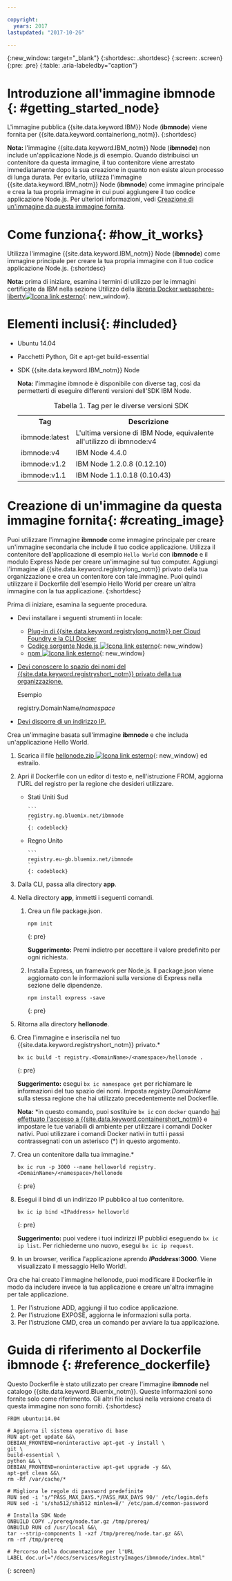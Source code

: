 ```yaml
---

copyright:
  years: 2017
lastupdated: "2017-10-26"

---
```


{:new_window: target="_blank"}
{:shortdesc: .shortdesc}
{:screen: .screen}
{:pre: .pre}
{:table: .aria-labeledby="caption"}

# Introduzione all'immagine **ibmnode** {: #getting_started_node}

L'immagine pubblica {{site.data.keyword.IBM}} Node (**ibmnode**) viene fornita per {{site.data.keyword.containerlong_notm}}.
{:shortdesc}

**Nota:** l'immagine {{site.data.keyword.IBM_notm}} Node (**ibmnode**) non include un'applicazione Node.js di esempio. Quando distribuisci un contenitore da questa immagine, il tuo contenitore viene arrestato immediatamente dopo la sua creazione in quanto non esiste alcun processo di lunga durata. Per evitarlo, utilizza l'immagine {{site.data.keyword.IBM_notm}} Node (**ibmnode**) come immagine principale e crea la tua propria immagine in cui puoi aggiungere il tuo codice applicazione Node.js. Per ulteriori informazioni, vedi [Creazione di un'immagine da questa immagine fornita](#creating_image).

# Come funziona{: #how_it_works}

Utilizza l'immagine {{site.data.keyword.IBM_notm}} Node (**ibmnode**) come immagine principale per creare la tua propria immagine con il tuo codice applicazione Node.js.
{:shortdesc}

**Nota:** prima di iniziare, esamina i termini di utilizzo per le immagini certificate da IBM nella sezione Utilizzo della [libreria Docker websphere-liberty![Icona link esterno](../../../icons/launch-glyph.svg "Icona link esterno:")](https://github.com/docker-library/docs/tree/master/websphere-liberty){: new_window}.

# Elementi inclusi{: #included}

* Ubuntu 14.04
* Pacchetti Python, Git e apt-get build-essential
* SDK {{site.data.keyword.IBM_notm}} Node

    **Nota:** l'immagine ibmnode è disponibile con diverse tag, così da permetterti di eseguire differenti versioni dell'SDK IBM Node.

    <table>
    <caption> Tabella 1. Tag per le diverse versioni SDK</caption>
      <tr>
        <th> Tag </th>
        <th> Descrizione</th>
      </tr>
      <tr>
        <td> ibmnode:latest </td>
        <td> L'ultima versione di IBM Node, equivalente all'utilizzo di ibmnode:v4 </td>
      </tr>
      <tr>
        <td> ibmnode:v4 </td>
        <td> IBM Node 4.4.0 </td>
      </tr>
      <tr>
        <td> ibmnode:v1.2 </td>
        <td> IBM Node 1.2.0.8 (0.12.10) </td>
      </tr>
      <tr>
        <td> ibmnode:v1.1 </td>
        <td> IBM Node 1.1.0.18 (0.10.43) </td>
      </tr>
    </table>


# Creazione di un'immagine da questa immagine fornita{: #creating_image}

Puoi utilizzare l'immagine **ibmnode** come immagine principale per creare un'immagine secondaria che include il tuo codice applicazione. Utilizza il contenitore dell'applicazione di esempio `Hello World` con **ibmnode** e il modulo Express Node per creare un'immagine sul tuo computer. Aggiungi l'immagine al {{site.data.keyword.registrylong_notm}} privato della tua organizzazione e crea un contenitore con tale immagine. Puoi quindi utilizzare il Dockerfile dell'esempio Hello World per creare un'altra immagine con la tua applicazione.
{:shortdesc}

Prima di iniziare, esamina la seguente procedura.

* Devi installare i seguenti strumenti in locale:
  * [Plug-in di {{site.data.keyword.registrylong_notm}} per Cloud Foundry e la CLI Docker](/docs/containers/container_cli_cfic_install.html)
  * [Codice sorgente Node.js ![Icona link esterno](../../../icons/launch-glyph.svg "Icona link esterno")](https://nodejs.org/en/download/){: new_window}
  * [npm ![Icona link esterno](../../../icons/launch-glyph.svg "Icona link esterno")](https://github.com/npm/npm){: new_window}
* [Devi conoscere lo spazio dei nomi del {{site.data.keyword.registryshort_notm}} privato della tua organizzazione.](/docs/containers/container_cli_reference_cfic.html#container_cli_reference_cfic__namespace)

    Esempio

    registry.DomainName/<var class="keyword varname">namespace</var>

* [Devi disporre di un indirizzo IP.](/docs/containers/container_cli_reference_cfic.html#container_cli_reference_cfic__ip_request)

Crea un'immagine basata sull'immagine **ibmnode** e che includa un'applicazione Hello World.
1.  Scarica il file [hellonode.zip ![Icona link esterno](../../../icons/launch-glyph.svg "Icona link esterno")](ftp://public.dhe.ibm.com/cloud/bluemix/containers/hellonode.zip){: new_window} ed estrailo.
1.  Apri il Dockerfile con un editor di testo e, nell'istruzione FROM, aggiorna l'URL del registro per la regione che desideri utilizzare.

    <ul>
    <li>Stati Uniti Sud

        ```
		registry.ng.bluemix.net/ibmnode
		```
		{: codeblock}

    </li>
    <li>Regno Unito

        ```
		registry.eu-gb.bluemix.net/ibmnode
		```
		{: codeblock}

      </li>
    </ul>

1.  Dalla CLI, passa alla directory **app**.
1.  Nella directory **app**, immetti i seguenti comandi.
    1.  Crea un file package.json.

        ```
        npm init
        ```
        {: pre}

        **Suggerimento:** Premi indietro per accettare il valore predefinito per ogni richiesta.

    2.  Installa Express, un framework per Node.js. Il package.json viene aggiornato con le informazioni sulla versione di Express nella sezione delle dipendenze.

        ```
        npm install express -save
        ```
        {: pre}

1.  Ritorna alla directory **hellonode**.
1.  Crea l'immagine e inseriscila nel tuo {{site.data.keyword.registryshort_notm}} privato.*

    ```
    bx ic build -t registry.<DomainName>/<namespace>/hellonode .
    ```
    {: pre}

    **Suggerimento:** esegui `bx ic namespace get` per richiamare le informazioni del tuo spazio dei nomi.  Imposta _registry.DomainName_ sulla stessa regione che hai utilizzato precedentemente nel Dockerfile.

    **Nota:** \*in questo comando, puoi sostituire `bx ic` con `docker` quando [hai effettuato l'accesso a {{site.data.keyword.containershort_notm}}](/docs/containers/container_cli_cfic_install.html#container_cli_login) e impostare le tue variabili di ambiente per utilizzare i comandi Docker nativi. Puoi utilizzare i comandi Docker nativi in tutti i passi contrassegnati con un asterisco (*) in questo argomento.

1.  Crea un contenitore dalla tua immagine.*

    ```
    bx ic run -p 3000 --name helloworld registry.<DomainName>/<namespace>/hellonode
    ```
    {: pre}

1.  Esegui il bind di un indirizzo IP pubblico al tuo contenitore.

    ```
    bx ic ip bind <IPaddress> helloworld
    ```
    {: pre}

    **Suggerimento:** puoi vedere i tuoi indirizzi IP pubblici eseguendo `bx ic ip list`. Per richiederne uno nuovo, esegui `bx ic ip request`.

1. In un browser, verifica l'applicazione aprendo **<var class="varname">IPaddress</var>:3000**. Viene visualizzato il messaggio Hello World!.

Ora che hai creato l'immagine hellonode, puoi modificare il Dockerfile in modo da includere invece la tua applicazione e creare un'altra immagine per tale applicazione.

1.  Per l'istruzione ADD, aggiungi il tuo codice applicazione.
1.  Per l'istruzione EXPOSE, aggiorna le informazioni sulla porta.
1.  Per l'istruzione CMD, crea un comando per avviare la tua applicazione.


# Guida di riferimento al Dockerfile **ibmnode** {: #reference_dockerfile}

Questo Dockerfile è stato utilizzato per creare l'immagine **ibmnode** nel catalogo {{site.data.keyword.Bluemix_notm}}. Queste informazioni sono fornite solo come riferimento. Gli altri file inclusi nella versione creata di questa immagine non sono forniti.
{:shortdesc}

```
FROM ubuntu:14.04

# Aggiorna il sistema operativo di base
RUN apt-get update &&\
DEBIAN_FRONTEND=noninteractive apt-get -y install \
git \
build-essential \
python && \
DEBIAN_FRONTEND=noninteractive apt-get upgrade -y &&\
apt-get clean &&\
rm -Rf /var/cache/*

# Migliora le regole di password predefinite
RUN sed -i 's/^PASS_MAX_DAYS.*/PASS_MAX_DAYS 90/' /etc/login.defs
RUN sed -i 's/sha512/sha512 minlen=8/' /etc/pam.d/common-password

# Installa SDK Node
ONBUILD COPY ./prereq/node.tar.gz /tmp/prereq/
ONBUILD RUN cd /usr/local &&\
tar --strip-components 1 -xzf /tmp/prereq/node.tar.gz &&\
rm -rf /tmp/prereq

# Percorso della documentazione per l'URL
LABEL doc.url="/docs/services/RegistryImages/ibmnode/index.html"
```
{: screen}
